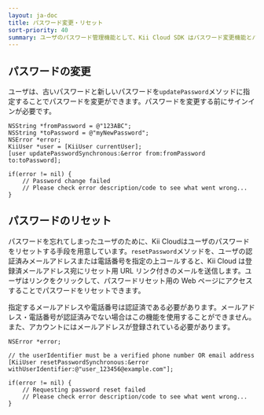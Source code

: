 ```yaml
---
layout: ja-doc
title: パスワード変更・リセット
sort-priority: 40
summary: ユーザのパスワード管理機能として、Kii Cloud SDK はパスワード変更機能とパスワードリセット機能を提供しています。
---
```

## パスワードの変更

ユーザは、古いパスワードと新しいパスワードを`updatePassword`メソッドに指定することでパスワードを変更ができます。パスワードを変更する前にサインインが必要です。

```objc
NSString *fromPassword = @"123ABC";
NSString *toPassword = @"myNewPassword";
NSError *error;
KiiUser *user = [KiiUser currentUser];
[user updatePasswordSynchronous:&error from:fromPassword to:toPassword];

if(error != nil) {
    // Password change failed
    // Please check error description/code to see what went wrong...
}
```

## パスワードのリセット

パスワードを忘れてしまったユーザのために、Kii Cloudはユーザのパスワードをリセットする手段を用意しています。`resetPassword`メソッドを、ユーザの認証済みメールアドレスまたは電話番号を指定の上コールすると、Kii Cloud は登録済メールアドレス宛にリセット用 URL リンク付きのメールを送信します。ユーザはリンクをクリックして、パスワードリセット用の Web ページにアクセスすることでパスワードをリセットできます。

指定するメールアドレスや電話番号は認証済である必要があります。メールアドレス・電話番号が認証済みでない場合はこの機能を使用することができません。また、アカウントにはメールアドレスが登録されている必要があります。

```objc
NSError *error;

// the userIdentifier must be a verified phone number OR email address
[KiiUser resetPasswordSynchronous:&error withUserIdentifier:@"user_123456@example.com"];

if(error != nil) {
    // Requesting password reset failed
    // Please check error description/code to see what went wrong...
}
```
